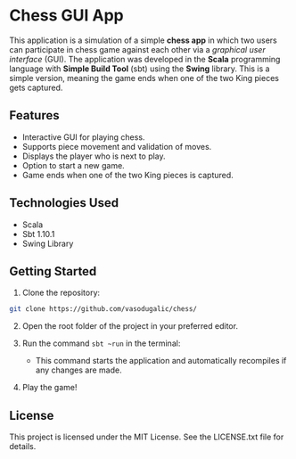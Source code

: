 # Chess GUI App

This application is a simulation of a simple **chess app** in which two users can participate in chess game against each other via a *graphical user interface* (GUI). The application was developed in the **Scala** programming language with **Simple Build Tool** (sbt) using the **Swing** library. This is a simple version, meaning the game ends when one of the two King pieces gets captured.

## Features
- Interactive GUI for playing chess.
- Supports piece movement and validation of moves.
- Displays the player who is next to play.
- Option to start a new game.
- Game ends when one of the two King pieces is captured.

## Technologies Used
- Scala
- Sbt 1.10.1
- Swing Library

## Getting Started

1. Clone the repository:
  ```bash
  git clone https://github.com/vasodugalic/chess/
  ```

2. Open the root folder of the project in your preferred editor.
  
3. Run the command `sbt ~run` in the terminal:
   - This command starts the application and automatically recompiles if any changes are made.

4. Play the game!

## License

This project is licensed under the MIT License. See the LICENSE.txt file for details.

